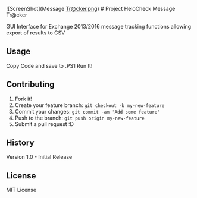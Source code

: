 ![ScreenShot](Message Tr@cker.png)  # Project HeloCheck Message Tr@cker

GUI Interface for Exchange 2013/2016 message tracking functions allowing export of results to CSV

## Usage

Copy Code and save to .PS1 
Run It! 

## Contributing

1. Fork it!
2. Create your feature branch: `git checkout -b my-new-feature`
3. Commit your changes: `git commit -am 'Add some feature'`
4. Push to the branch: `git push origin my-new-feature`
5. Submit a pull request :D

## History

Version 1.0 - Initial Release

## License

MIT License

